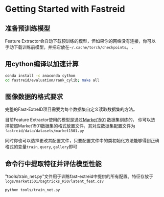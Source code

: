 # Getting Started with Fastreid

## 准备预训练模型

Feature Extractor会自动下载预训练的模型，但如果你的网络没有连接，你可以手动下载训练前模型，并把它放在`~/.cache/torch/checkpoints`。 .

## 用cython编译以加速计算

```bash
conda install -c anaconda cython
cd fastreid/evaluation/rank_cylib; make all
```

## 图像数据的格式要求
完整的Fast-ExtreID项目需要为每个数据集自定义读取数据集的方法。

目前Feature Extractor使用的模型是通过[Market1501](http://188.138.127.15:81/Datasets/Market-1501-v15.09.15.zip) 数据集训练的，
你可以选择按照Market1501数据集的格式放置文件，其对应数据集配置文件为`fastreid/data/datasets/market1501.py`

同时你也可以选择更改其配置文件，只要配置文件中的类初始化方法能够得到正确格式的变量`train`, `query`, `gallery`即可


## 命令行中提取特征并评估模型性能

"tools/train_net.py"文件用于训练fast-extreid中提供的所有配置。特征存放于`logs/market1501/bagtricks_R50/latent_feat.csv`

```bash
python tools/train_net.py
```
